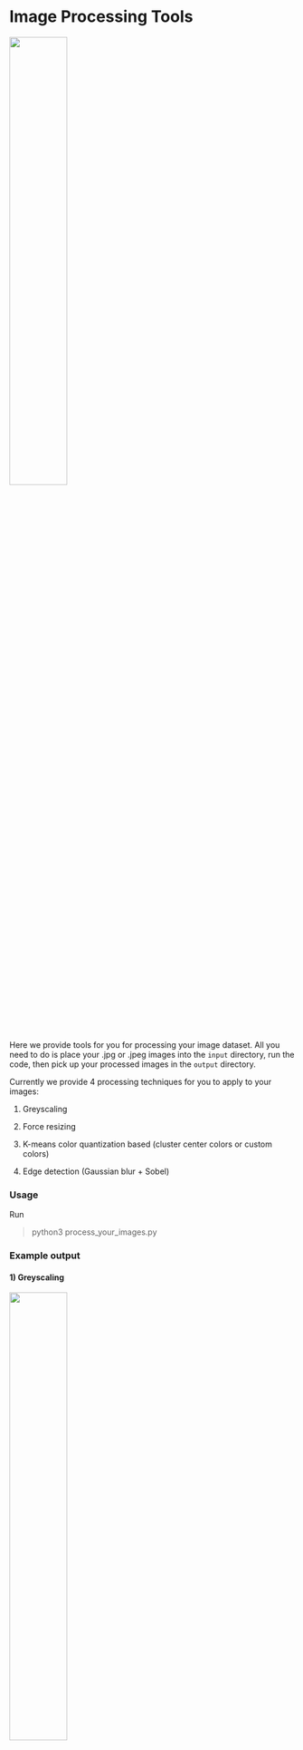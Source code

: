 # Image Processing Tools

<img src="https://github.com/ankonzoid/artificio/blob/master/process_your_images/coverart/coverart.jpg" width="45%" align="center">

Here we provide tools for you for processing your image dataset. All you need to do is place your .jpg or .jpeg images into the `input` directory, run the code, then pick up your processed images in the `output` directory.

Currently we provide 4 processing techniques for you to apply to your images:

1) Greyscaling

2) Force resizing

3) K-means color quantization based (cluster center colors or custom colors)

4) Edge detection (Gaussian blur + Sobel)



### Usage

Run

> python3 process_your_images.py

### Example output

#### 1) Greyscaling

<img src="https://github.com/ankonzoid/artificio/blob/master/process_your_images/coverart/example_greyscale.jpg" width="45%" align="center">

#### 2) Force resizing (image is downsampled here)

<img src="https://github.com/ankonzoid/artificio/blob/master/process_your_images/coverart/example_resize.jpg" width="45%" align="center">

#### 3) K-means quantization (cluster centers colors or custom colors)

<img src="https://github.com/ankonzoid/artificio/blob/master/process_your_images/coverart/example_kmeans.jpg" width="45%" align="center">

#### 4) Edge detection (Gaussian blur + Sobel)

<img src="https://github.com/ankonzoid/artificio/blob/master/process_your_images/coverart/example_edges.jpg" width="45%" align="center">


### Libraries

* numpy
* Pillow
* matplotlib
* opencv

### Authors

Anson Wong